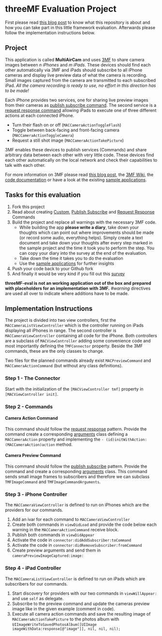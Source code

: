 # threeMF Evaluation Project

First please read [this blog post](http://www.mgratzer.com/introducing-threeMF/) to know what this repository is about and how you can take part in this little framework evaluation. Afterwards please follow the implementation instructions below.

## Project
This application is called **MultiAirCam** and uses [3MF](http://threemf.com) to share camera images between *n iPhones* and *m iPads*. These devices should find each other automatically via 3MF and iPads should subscribe to all iPhone cameras and display live preview data of what the camera is recording. Small images captured from the camera are transmitted to each subscribed iPad. *All the camera recording is ready to use, no effort in this direction has to be made!*

Each iPhone provides two services, one for sharing live preview images from their cameras as [publish subscribe command](https://github.com/mgratzer/threeMF/wiki/PublishSubscribe). The second service is a [request response command](https://github.com/mgratzer/threeMF/wiki/RequestResponse) allowing iPads to execute one of three different actions at each connected iPhone.

- Turn their flash on or off (`MACCameraActionToggleFlash`)
- Toggle between back-facing and front-facing camera (`MACCameraActionToggleCamera`) 
- Request a still shot image (`MACCameraActionTakePicture`)

3MF enables these devices to publish services (Commands) and share arbitrary data between each other with very little code. These devices find each other automatically on the local network and check their capabilities to talk with each other.

For more information on 3MF please read [this blog post](http://www.mgratzer.com/introducing-threeMF/), the [3MF Wiki](https://github.com/mgratzer/threeMF/wiki), the [code documentation](http://threemf.com/documentation/) or have a look at the existing [sample applications](https://github.com/mgratzer/threeMF/tree/master/Samples/).

## Tasks for this evaluation
1. Fork this project
2. Read about creating [Custom](https://github.com/mgratzer/threeMF/wiki/CustomCommands), [Publish Subscribe](https://github.com/mgratzer/threeMF/wiki/PublishSubscribe) and [Request Response](https://github.com/mgratzer/threeMF/wiki/RequestResponse) Commands
3. Build the project and replace all warnings with the necessary 3MF code. 
	- While building the app **please write a diary**, take down your thoughts which can point out where improvements should be made (or record some audio, everything helps). Simply create a text document and take down your thoughts after every step marked in the sample project and the time it took you to perform the step. You can copy your diary into the survey at the end of the evaluation.
	- Take down the time it takes you to do the evaluation
	- Use the [sample applications](https://github.com/mgratzer/threeMF/tree/master/Samples) for further insights
4.  Push your code back to your Github fork
5. And finally it would be very kind if you fill out this [survey](http://grzr.me/3mfeval) 

**threeMF-eval is not an working application out of the box and prepared with placeholders for an implementation with 3MF.** *#warning* directives are used all over to indicate where additions have to be made.

## Implementation Instructions

The project is divided into two view controllers, first the `MACCameraListViewController` which is the controller running on iPads displaying all iPhones in range. The second controller is `MACCameraViewController` containing all code for the iPhone. Both controllers are a subclass of `MACViewController` adding some convenience code and most importantly defining the `TMFConnector` property. Beside the 3MF commands, these are the only classes to change.

Two files for the planned commands already exist `MACPreviewCommand` and `MACCameraActionCommand` (but without any class definitions). 

### Step 1 - The Connector
Start with the initialization of the `[MACViewController tmf]` property in `[MACViewController init]`.

### Step 2 - Commands

#### Camera Action Command
This command should follow the [request response](https://github.com/mgratzer/threeMF/wiki/RequestResponse) pattern. Provide the command create a corresponding [arguments](https://github.com/mgratzer/threeMF/wiki/CustomCommands) class defining a `MACCameraAction` property and implementing the `- (id)initWithAction:(MACCameraAction)action` method.

#### Camera Preview Command
This command should follow the [publish subscribe](https://github.com/mgratzer/threeMF/wiki/PublishSubscribe) pattern. Provide the command and create a corresponding [arguments](https://github.com/mgratzer/threeMF/wiki/CustomCommands) class. This command sends small image frames to subscribers and therefore we can subclass `TMFImageCommand` and `TMFImageCommandArguments`.

### Step 3 - iPhone Controller

The `MACCameraViewController` is defined to run on iPhones which are the providers for our commands.

1. Add an ivar for each command to `MACCameraViewController`
2. Create both commands in `viewDidLoad` and provide the code below each warning in the `MACCameraActionCommand` receive block.
3. Publish both commands in `viewDidAppear`
4. Activate the code in `connector:didAddSubscriber:toCommand`
5. Activate the code in `connector:didRemoveSubscriber:fromCommand`
6. Create preview arguments and send them in `cameraPreviewImageCaptured:image:`

### Step 4 - iPad Controller

The `MACCameraListViewController` is defined to run on iPads which are subscribers for our commands. 

1. Start discovery for providers with our two commands in `viewWillAppear:` and use `self` as delegate.
2. Subscribe to the preview command and update the cameras preview image like in the given example (comment in code).
3. Execute all camera action commands and save the resulting image of `MACCameraActionTakePicture` to the photos album with `UIImageWriteToSavedPhotosAlbum([UIImage imageWithData:response[@"image"]], nil, nil, nil);`






